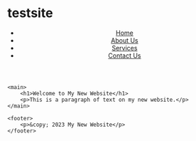 # testsite

<!DOCTYPE html>
<html lang="en">
<head>
    <meta charset="UTF-8">
    <meta name="viewport" content="width=device-width, initial-scale=1.0">
</head>
<body>
    <header>
        <nav>
            <ul>
                <li><a href="#">Home</a></li>
                <li><a href="#">About Us</a></li>
                <li><a href="#">Services</a></li>
                <li><a href="#">Contact Us</a></li>
            </ul>
        </nav>
    </header>

    <main>
        <h1>Welcome to My New Website</h1>
        <p>This is a paragraph of text on my new website.</p>
    </main>

    <footer>
        <p>&copy; 2023 My New Website</p>
    </footer>
</body>
</html>
